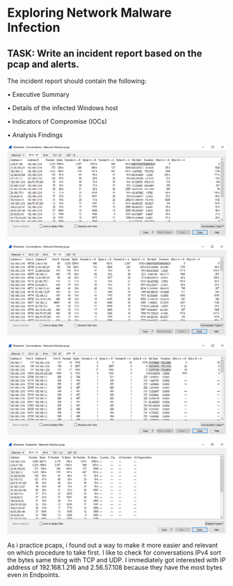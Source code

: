 # Exploring Network Malware Infection


## TASK: Write an incident report based on the pcap and alerts. 

The incident report should contain the following: 

• Executive Summary 

• Details of the infected Windows host

• Indicators of Compromise (IOCs) 

• Analysis Findings

![](https://github.com/yvesstan/Detection-Lab/blob/main/1.png)

![](https://github.com/yvesstan/Detection-Lab/blob/main/2.png)

![](https://github.com/yvesstan/Detection-Lab/blob/main/3.png)

![](https://github.com/yvesstan/Detection-Lab/blob/main/4.png)

As i practice pcaps, i found out a way to make it more easier and relevant on which procedure to take first. I like to check for conversations IPv4 sort the bytes same thing with TCP and UDP. I immediately got interested with IP address of 192.168.1.216 and 2.56.57.108 because they have the most bytes even in Endpoints.



